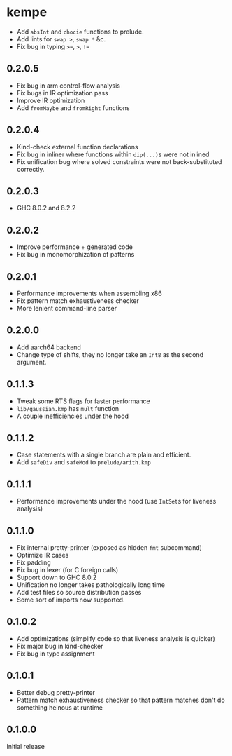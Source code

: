 # kempe

  * Add `absInt` and `chocie` functions to prelude.
  * Add lints for `swap >`, `swap *` &c.
  * Fix bug in typing `>=`, `>`, `!=`
  
## 0.2.0.5

  * Fix bug in arm control-flow analysis
  * Fix bugs in IR optimization pass
  * Improve IR optimization
  * Add `fromMaybe` and `fromRight` functions

## 0.2.0.4

  * Kind-check external function declarations
  * Fix bug in inliner where functions within `dip(...)`s were not inlined
  * Fix unification bug where solved constraints were not back-substituted correctly.

## 0.2.0.3

  * GHC 8.0.2 and 8.2.2

## 0.2.0.2

  * Improve performance + generated code
  * Fix bug in monomorphization of patterns

## 0.2.0.1

  * Performance improvements when assembling x86
  * Fix pattern match exhaustiveness checker
  * More lenient command-line parser

## 0.2.0.0

  * Add aarch64 backend
  * Change type of shifts, they no longer take an `Int8` as the second argument.

## 0.1.1.3

  * Tweak some RTS flags for faster performance
  * `lib/gaussian.kmp` has `mult` function
  * A couple inefficiencies under the hood

## 0.1.1.2

  * Case statements with a single branch are plain and efficient.
  * Add `safeDiv` and `safeMod` to `prelude/arith.kmp`

## 0.1.1.1

  * Performance improvements under the hood (use `IntSet`s for liveness
    analysis)

## 0.1.1.0

  * Fix internal pretty-printer (exposed as hidden `fmt` subcommand)
  * Optimize IR cases
  * Fix padding
  * Fix bug in lexer (for C foreign calls)
  * Support down to GHC 8.0.2
  * Unification no longer takes pathologically long time
  * Add test files so source distribution passes
  * Some sort of imports now supported.

## 0.1.0.2

  * Add optimizations (simplify code so that liveness analysis is quicker)
  * Fix major bug in kind-checker
  * Fix bug in type assignment

## 0.1.0.1

  * Better debug pretty-printer
  * Pattern match exhaustiveness checker so that pattern matches don't do
    something heinous at runtime

## 0.1.0.0

Initial release
